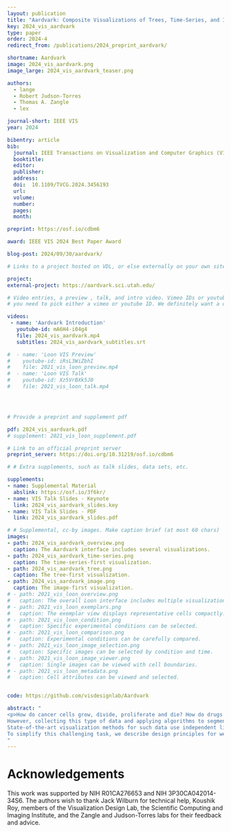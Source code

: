 ```yaml
---
layout: publication
title: "Aardvark: Composite Visualizations of Trees, Time-Series, and Images"
key: 2024_vis_aardvark
type: paper
order: 2024-4
redirect_from: /publications/2024_preprint_aardvark/

shortname: Aardvark
image: 2024_vis_aardvark.png
image_large: 2024_vis_aardvark_teaser.png

authors:
  - lange
  - Robert Judson-Torres
  - Thomas A. Zangle
  - lex

journal-short: IEEE VIS
year: 2024

bibentry: article
bib:
  journal: IEEE Transactions on Visualization and Computer Graphics (VIS)
  booktitle: 
  editor: 
  publisher: 
  address: 
  doi:  10.1109/TVCG.2024.3456193
  url: 
  volume: 
  number: 
  pages: 
  month:

preprint: https://osf.io/cdbm6

award: IEEE VIS 2024 Best Paper Award

blog-post: 2024/09/30/aardvark/

# Links to a project hosted on VDL, or else externally on your own site

project:
external-project: https://aardvark.sci.utah.edu/

# Video entries, a preview , talk, and intro video. Vimeo IDs or youtube IDs are supported
# you need to pick either a vimeo or youtube ID. We definitely want a downloadable video too.

videos:
 - name: 'Aardvark Introduction'
   youtube-id: mA6H4-i04g4
   file: 2024_vis_aardvark.mp4
   subtitles: 2024_vis_aardvark_subtitles.srt

#  - name: 'Loon VIS Preview'
#    youtube-id: iRsL3WiZbhI
#    file: 2021_vis_loon_preview.mp4
#  - name: 'Loon VIS Talk'
#    youtube-id: Xz5VrBXk5J0
#    file: 2021_vis_loon_talk.mp4




# Provide a preprint and supplement pdf

pdf: 2024_vis_aardvark.pdf
# supplement: 2021_vis_loon_supplement.pdf

# Link to an official preprint server
preprint_server: https://doi.org/10.31219/osf.io/cdbm6

# # Extra supplements, such as talk slides, data sets, etc.

supplements:
- name: Supplemental Material
  abslink: https://osf.io/3f6kr/
- name: VIS Talk Slides - Keynote
  link: 2024_vis_aardvark_slides.key
- name: VIS Talk Slides - PDF
  link: 2024_vis_aardvark_slides.pdf

# # Supplemental, cc-by images. Make caption brief (at most 60 chars)
images:
- path: 2024_vis_aardvark_overview.png
  caption: The Aardvark interface includes several visualizations.
- path: 2024_vis_aardvark_time-series.png
  caption: The time-series-first visualization.
- path: 2024_vis_aardvark_tree.png
  caption: The tree-first visualization.
- path: 2024_vis_aardvark_image.png
  caption: The image-first visualization.
# - path: 2021_vis_loon_overview.png
#   caption: The overall Loon interface includes multiple visualizations.
# - path: 2021_vis_loon_exemplars.png
#   caption: The exemplar view displays representative cells compactly.
# - path: 2021_vis_loon_condition.png
#   caption: Specific experimental conditions can be selected.
# - path: 2021_vis_loon_comparison.png
#   caption: Experimental conditions can be carefully compared.
# - path: 2021_vis_loon_image_selection.png
#   caption: Specific images can be selected by condition and time.
# - path: 2021_vis_loon_image_viewer.png
#   caption: Single images can be viewed with cell boundaries.
# - path: 2021_vis_loon_metadata.png
#   caption: Cell attributes can be viewed and selected.


code: https://github.com/visdesignlab/Aardvark

abstract: "
<p>How do cancer cells grow, divide, proliferate and die? How do drugs influence these processes? These are difficult questions that we can attempt to answer with a combination of time-series microscopy experiments, classification algorithms, and data visualization. 
However, collecting this type of data and applying algorithms to segment and track cells and construct lineages of proliferation is error-prone; and identifying the errors can be challenging since it often requires cross-checking multiple data types. Similarly, analyzing and communicating the results necessitates synthesizing different data types into a single narrative.
State-of-the-art visualization methods for such data use independent line charts, tree diagrams, and images in separate views. However, this spatial separation requires the viewer of these charts to combine the relevant pieces of data in memory.
To simplify this challenging task, we describe design principles for weaving cell images, time-series data, and tree data into a cohesive visualization. Our design principles are based on choosing a primary data type that drives the layout and integrates the other data types into that layout. We then introduce Aardvark, a system that uses these principles to implement novel visualization techniques. Based on Aardvark, we demonstrate the utility of each of these approaches for discovery, communication, and data debugging in a series of case studies.</p>
"
---
```


# Acknowledgements

This work was supported by NIH R01CA276653 and NIH 3P30CA042014-34S6.
The authors wish to thank Jack Wilburn for technical help, Koushik Roy, members of the Visualization Design Lab, the Scientific Computing and Imaging Institute, and the Zangle and Judson-Torres labs for their feedback and advice.
